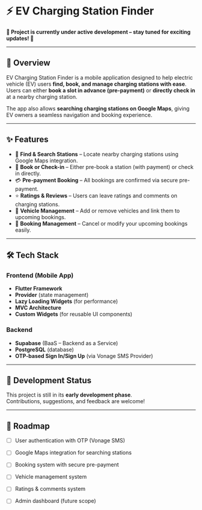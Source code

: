 # ⚡ EV Charging Station Finder

**🚧 Project is currently under active development – stay tuned for exciting updates! 🚧**

---

## 📖 Overview
EV Charging Station Finder is a mobile application designed to help electric vehicle (EV) users **find, book, and manage charging stations with ease**.  
Users can either **book a slot in advance (pre-payment)** or **directly check in** at a nearby charging station.  

The app also allows **searching charging stations on Google Maps**, giving EV owners a seamless navigation and booking experience.  

---

## ✨ Features
- 🔎 **Find & Search Stations** – Locate nearby charging stations using Google Maps integration.  
- 📅 **Book or Check-in** – Either pre-book a station (with payment) or check in directly.  
- 💳 **Pre-payment Booking** – All bookings are confirmed via secure pre-payment.  
- ⭐ **Ratings & Reviews** – Users can leave ratings and comments on charging stations.  
- 🚗 **Vehicle Management** – Add or remove vehicles and link them to upcoming bookings.  
- 🔄 **Booking Management** – Cancel or modify your upcoming bookings easily.  

---

## 🛠 Tech Stack
### Frontend (Mobile App)
- **Flutter Framework**  
- **Provider** (state management)  
- **Lazy Loading Widgets** (for performance)  
- **MVC Architecture**  
- **Custom Widgets** (for reusable UI components)  

### Backend
- **Supabase** (BaaS – Backend as a Service)  
- **PostgreSQL** (database)  
- **OTP-based Sign In/Sign Up** (via Vonage SMS Provider)  

---

## 🚧 Development Status
This project is still in its **early development phase**.  
Contributions, suggestions, and feedback are welcome!  

---

## 📌 Roadmap
- [ ] User authentication with OTP (Vonage SMS)  
- [ ] Google Maps integration for searching stations  
- [ ] Booking system with secure pre-payment  
- [ ] Vehicle management system  
- [ ] Ratings & comments system  
- [ ] Admin dashboard (future scope)  

